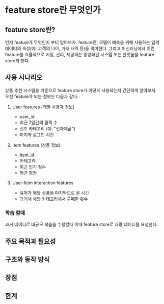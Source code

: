 # feature store란 무엇인가

## feature store란?

먼저 feature가 무엇인지 부터 알아보자. feature란, 모델이 예측을 위해 사용하는 입력 데이터의 속성(예: 고객의 나이, 거래 내역 등)을 의미한다. 그리고 머신러닝에서 이런 feature를 효율적으로 저장, 관리, 제공하는 중앙화된 시스템 또는 플랫폼을 feature store라 한다.

## 사용 시나리오

상품 추천 시스템을 기준으로 feature store가 어떻게 사용되는지 간단하게 알아보자. 우선 feature가 되는 정보는 다음과 같다.

1. User features (개별 사용자 정보)

    - user_id
    - 최근 7일간의 클릭 수
    - 선호 카테고리 (예: "전자제품")
    - 마지막 로그인 시간

2. Item features (상품 정보)
    - item_id
    - 카테고리
    - 최근 인기 점수
    - 평균 평점

3. User-Item interaction features

    - 유저가 해당 상품을 마지막으로 본 시간
    - 과거에 해당 카테고리에서 구매한 횟수

### 학습 할때

과거 데이터로 대규모 학습을 수행할때 이때 feature store로 대량 데이터를 요청한다.  

## 주요 목적과 필요성

## 구조와 동작 방식

## 장점

## 한계
